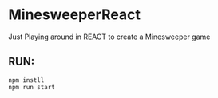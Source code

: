 # MinesweeperReact

Just Playing around in REACT to create a Minesweeper game

## RUN:

    npm instll
    npm run start
